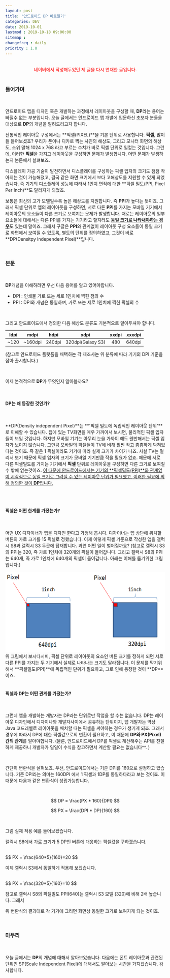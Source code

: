 ```yaml
---
layout: post
title: '안드로이드 DP 바로알기'
categories: DEV
date: 2019-10-01
lastmod : 2019-10-18 09:00:00
sitemap :
changefreq : daily
priority : 1.0
---
```


<br>

<center><span style="color:red">네이버에서 작성해두었던 제 글을 다시 연재한 글입니다.</span></center>
<br>

### 들어가며

<br>

  안드로이드 앱을 디자인 혹은 개발하는 과정에서 레이아웃을 구성할 때, **DP**라는 용어는 빠질수 없는 부분입니다. 오늘 글에서는 안드로이드 앱 개발에 입문하신 초보자 분들을 대상으로 **DP**의 개념을 알려드리고자 합니다. 

 전통적인 레이아웃 구성에서는 **픽셀(PIXEL)**을 기본 단위로 사용합니다. **픽셀**, 많이들 들어보셨죠? 우리가 폰이나 디카로 찍는 사진의 해상도, 그리고 모니터 화면의 해상도, 소위 말해 1024 x 768 라고 부르는 수치가 바로 픽셀 단위로 일컫는 것입니다. 그런데, 이러한 **픽셀**을 가지고 레이아웃을 구성하면 문제가 발생합니다. 어떤 문제가 발생하는지 본문에서 살펴보죠. 

 디스플레이 가공 기술이 발전하면서 디스플레이를 구성하는 픽셀 입자의 크기도 점점 작아지는 것이 가능해졌고, 결국 같은 화면 크기에서 보다 고해상도를 지원할 수 있게 되었습니다. 즉 기기의 디스플레이 성능에 따라서 1인치 면적에 대한 **픽셀 밀도(PPI, Pixel Per Inch)**도 달라지게 되었죠. 

 보통은 최신의 고가 모델일수록 높은 해상도를 지원합니다. 즉 **PPI**가 높다는 뜻이죠. 그래서 픽셀 단위로 앱의 레이아웃을 구성하면, 서로 다른 **PPI**를 가지는 모바일 기기에서 레이아웃의 요소들이 다른 크기로 보여지는 문제가 발생합니다. 때로는 레이아웃의 일부 요소들에 대해서는 다른 PPI를 가지는 기기라고 할지라도 <u>**동일 크기로 나타내야하는 경우**</u>도 있는데 말이죠. 그래서 구글은 **PPI**와 관계없이 레이아웃 구성 요소들이 동일 크기로 화면에서 보여질 수 있도록, 별도의 단위를 정의하였고, 그것이 바로 **DP(Densitpy Independent Pixel)**입니다. 

<br>

### 본문

<br>

**DP**개념을 이해하려면 우선 다음 용어를 알고 있어야합니다.



* DPI : 인쇄물 가로 또는 세로 1인치에 찍힌 점의 수
* PPI : DPI와 개념은 동일하며, 가로 또는 세로 1인치에 찍힌 픽셀의 수



<br>

그리고 안드로이드에서 정의한 다음 해상도 분류도 기본적으로 알아두셔야 합니다.

| <center>ldpi</center> | <center>mdpi</center>    | <center>hdpi</center>   | <center>xdpi</center>              | <center>xxdpi</center> | <center>xxxdpi</center> |
| --------------------- | ------------------------ | ----------------------- | ---------------------------------- | ---------------------- | ----------------------- |
| <center>~120</center> | <center>~160dpi</center> | <center>240dpi</center> | <center>320dpi(Galaxy S3)</center> | <center>480</center>   | <center>640dpi</center> |

(참고로 안드로이드 플랫폼을 채택하는 각 제조사는 위 분류에 따라 기기의 DPI 기준을 잡아 출시합니다.)

<br>

이제 본격적으로 **DP**가 무엇인지 알아볼까요?

<br>

#### **DP는 왜 등장한 것인가?**

<br>

**DP(Density independent Pixel)**는 **'픽셀 밀도에 독립적인 레이아웃 단위'**로 이해할 수 있습니다. 집에 있는 TV화면을 매우 가까이서 보시면, 물리적인 픽셀 입자들이 보일 것입니다. 하지만 모바일 기기는 아무리 눈을 가까이 해도 웬만해서는 픽셀 입자가 보이지 않습니다. 그만큼 모바일의 픽셀들이 TV에 비해 훨씬 작고 촘촘하게 박혀있다는 것이죠. 즉 같은 1 픽셀이라도 기기에 따라 실제 크기가 차이가 나죠. 사실 TV는 멀리서 보기 때문에 픽셀 입자의 크기가 모바일 기기만큼 작을 필요가 없죠. 때문에 서로 다른 픽셀밀도를 가지는 기기에서 **픽셀** 단위로 레이아웃을 구성하면 다른 크기로 보여질 수 밖에 없는것이죠. <u>이 때문에 안드로이드에서는 기기의 **픽셀밀도(PPI)**와 관계없이 시각적으로 동일 크기로 그려질 수 있는 레이아웃 단위가 필요했고, 이러한 필요에 의해 정의한 것이 **DP**입니다.</u>

<br>

<br>

#### 픽셀은 어떤 한계를 가졌는가?

<br>

 어떤 UX 디자이너가 앱을 디자인 한다고 가정해 봅시다. 디자이너는 앱 상단에 위치할 버튼의 가로 크기를 15 픽셀로 정했습니다. 이제 이렇게 픽셀 기준으로 작성한 앱을 갤럭시 S8과 갤럭시 S3 두곳에 탑재합니다. 과연 어떤 일이 벌어질까요? (참고로 갤럭시 S3의 PPI는 320, 즉 가로 1인치에 320개의 픽셀이 들어갑니다. 그리고 갤럭시 S8의 PPI는 640개, 즉 가로 1인치에 640개의 픽셀이 들어갑니다. 아래는 이해를 돕기위한 그림입니다.)

<center><img src="/assets/img/dp1.png"></center>
 위 그림에서 보시다시피, 픽셀 단위로 레이아웃의 요소인 버튼 크기를 정하게 되면 서로 다른 PPI를 가지는 두 기기에서 실제로 나타나는 크기도 달라집니다. 이 문제를 막기위해서 **픽셀밀도(PPI)**에 독립적인 단위가 필요하고, 그로 인해 등장한 것이 **DP**이죠. 

<br>

<br>

#### 픽셀과 DP는 어떤 관계를 가졌는가?

<br>

그런데 앱을 개발하는 개발자는 DP라는 단위로만 작업을 할 수는 없습니다. DP는 레이아웃 디자인에서 디자이나와 개발자사이에서 공유하는 단위이지, 앱 개발자는 막상 Java 코드레벨로 레이아웃을 배치할 때는 픽셀을 써야하는 경우가 생기게 되죠. 그래서 경우에 따라서 DP에 대한 픽셀값으로의 변환이 필요하고, 이 때문에  **DP와 PX(Pixel)간의 관계**를 알아야합니다. (물론, 안드로이드에서 DP를 픽셀로 계산해주는 API를 친절하게 제공하니 개발자가 일일이 수식을 참고하면서 계산할 필요는 없습니다^^. )

<br>

간단히 변환식을 살펴보죠. 우선, 안드로이드에서는 기준 DPI를 160으로 설정하고 있습니다. 기준 DPI라는 의미는 160DPI 에서 1 픽셀과 1DP를 동일하다라고 보는 것이죠. 이 때문에 다음과 같은 변환식이 성립가능합니다. 

<br>

$$
DP = \frac{PX * 160}{DPI}
$$

$$
PX = \frac{DPI * DP}{160}
$$

<br>

그럼 실제 적용 예를 들어보겠습니다. 

갤럭시 S8에서 가로 크기가 5 DP인 버튼에 대응하는 픽셀값을 구하겠습니다.

<br>
$$
PX = \frac{640*5}{160}=20
$$


<br>

이제 갤럭시 S3에서 동일하게 적용해 보겠습니다. 

<br>
$$
PX = \frac{320*5}{160}=10
$$
<br>

참고로 갤럭시 S8의 픽셀밀도 PPI(640)는 갤럭시 S3 모델 (320)에 비해 2배 높습니다. 그래서 

위 변환식의 결과대로 각 기기에 그리면 화면상 동일한 크기로 보여지게 되는 것이죠. 

<br>



### 마무리

<br>

 오늘 글에서는 **DP**의 개념에 대해서 알아보았습니다. 다음에는 폰트 레이아웃과 관련된 단위인 SP(Scale Independent Pixel)에 대해서도 알아보는 시간을 가지겠습니다. 감사합니다. 

<br>